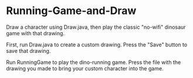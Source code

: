 # Running-Game-and-Draw
Draw a character using Draw.java, then play the classic "no-wifi" dinosaur game with that drawing.

First, run Draw.java to create a custom drawing. Press the "Save" button to save that drawing.

Run RunningGame to play the dino-running game. Press the file with the drawing you made to bring your custom character into the game.
